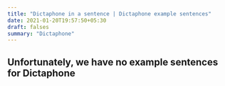 ```yaml
---
title: "Dictaphone in a sentence | Dictaphone example sentences"
date: 2021-01-20T19:57:50+05:30
draft: falses
summary: "Dictaphone"
---
```

## Unfortunately, we have no example sentences for Dictaphone                 
